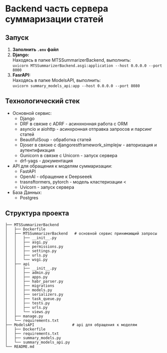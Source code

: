 # Backend часть сервера суммаризации статей

## Запуск

<ol>
<li><b>Заполнить <code>.env</code> файл</b></li>
<li>
<b>Django:</b><br>
Находясь в папке MTSSummarizerBackend, выполнить:<br>
<code>uvicorn MTSSummarizerBackend.asgi:application --host 0.0.0.0 --port 8000</code>
</li>
<li>
<b>FasrAPI:</b><br>
Находясь в папке ModelsAPI, выполнить:<br>
<code>uvicorn summary_models_api:app --host 0.0.0.0 --port 8080</code>
</li>
</ol>

## Технологический стек
<ul>
<li> Основной сервис:
<ul>
<li>Django
<li>DRF в связке с ADRF - асинхнонная работа с ORM
<li>asyncio и aiohttp - асинхронная отправка запросов и парсинг статей
<li>BeautifulSoup - обработка статей
<li>Djoser в связке с djangorestframework_simplejw - авторизация и аутентификация
<li>Gunicorn в связке с Unicorn - запуск сервера
<li>drf-yags - документация
</ul>
<li>API для обращения к моделям суммаризации:
<ul>
<li>FastAPI
<li>OpenAI - обращение к Deepseeek
<li>trasnsftormers, pytorch - модель кластеризации
<<li>Uvicorn - запуск сервера
</ul>
<li>База Данных:
<ul>
<li>Postgres
</ul>
</ul>

## Структура проекта
```
├── MTSSummarizerBackend
│   ├── Dockerfile
│   ├── MTSSummarizerBackend   # основной сервис принимающий запросы
│   │   ├── __init__.py
│   │   ├── asgi.py
│   │   ├── permissions.py
│   │   ├── settings.py
│   │   ├── urls.py
│   │   └── wsgi.py
│   ├── api
│   │   ├── __init__.py
│   │   ├── admin.py
│   │   ├── apps.py
│   │   ├── habr_parser.py
│   │   ├── migrations
│   │   ├── models.py
│   │   ├── serializers.py
│   │   ├── task_queue.py
│   │   ├── tests.py
│   │   ├── urls.py
│   │   └── views.py
│   ├── manage.py
│   └── requirements.txt
├── ModelsAPI                 # api для обращения к моделям
│   ├── Dockerfile
│   ├── requirements.txt
│   ├── summary_models.py
│   └── summary_models_api.py
└── README.md
```
